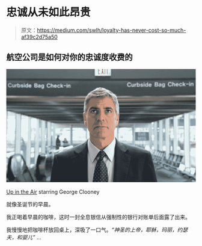 # 忠诚从未如此昂贵

> 原文：<https://medium.com/swlh/loyalty-has-never-cost-so-much-af39c2d75a50>

## 航空公司是如何对你的忠诚度收费的

![](img/0bcb025fce6bb937f3e2e090eea00265.png)

[Up in the Air](https://www.slashfilm.com/jason-reitman-responds-to-rumors-of-an-up-in-the-air-cancer-subplot/) starring George Clooney

就像圣诞节的早晨。

我正喝着早晨的咖啡，这时一封全息银信从强制性的银行对账单后面露了出来。

我慢慢地把咖啡杯放回桌上，深吸了一口气。*“神圣的上帝，耶稣，玛丽，约瑟夫，和婴儿”* …